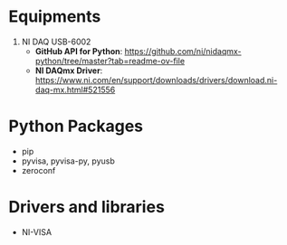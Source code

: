 # Equipments

1. NI DAQ USB-6002
   - **GitHub API for Python**: https://github.com/ni/nidaqmx-python/tree/master?tab=readme-ov-file
   - **NI DAQmx Driver**: https://www.ni.com/en/support/downloads/drivers/download.ni-daq-mx.html#521556

# Python Packages

- pip
- pyvisa, pyvisa-py, pyusb
- zeroconf

# Drivers and libraries

- NI-VISA